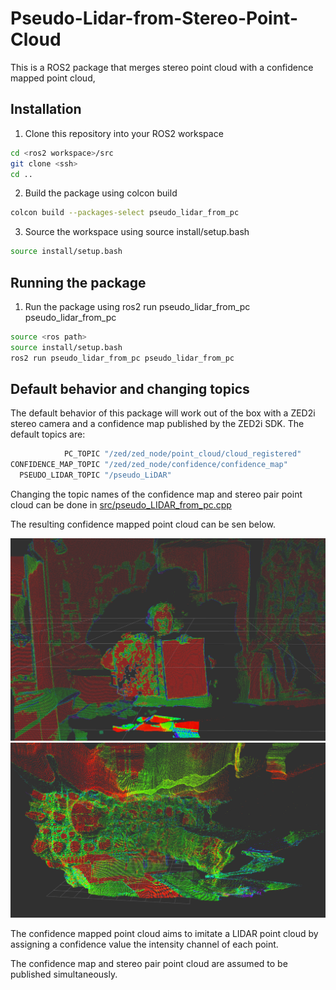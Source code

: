 # Pseudo-Lidar-from-Stereo-Point-Cloud
This is a ROS2 package that merges stereo point cloud with a confidence mapped point cloud,
## Installation
1. Clone this repository into your ROS2 workspace
<!-- white git clone command -->
```bash
cd <ros2 workspace>/src
git clone <ssh>
cd ..
```

2. Build the package using colcon build
```bash
colcon build --packages-select pseudo_lidar_from_pc
```
3. Source the workspace using source install/setup.bash
```bash
source install/setup.bash
```

## Running the package
1. Run the package using ros2 run pseudo_lidar_from_pc pseudo_lidar_from_pc
```bash
source <ros path>
source install/setup.bash
ros2 run pseudo_lidar_from_pc pseudo_lidar_from_pc
```

## Default behavior and changing topics
The default behavior of this package will work out of the box with a ZED2i stereo camera and a confidence map published by the ZED2i SDK. The default topics are:
```bash
            PC_TOPIC "/zed/zed_node/point_cloud/cloud_registered"
CONFIDENCE_MAP_TOPIC "/zed/zed_node/confidence/confidence_map"
  PSEUDO_LIDAR_TOPIC "/pseudo_LiDAR"
```

Changing the topic names of the confidence map and stereo pair point cloud can be done in [src/pseudo_LIDAR_from_pc.cpp](src/pseudo_LIDAR_from_pc.cpp)

The resulting confidence mapped point cloud can be sen below.

![Confidence Mapped Point Cloud selfie holding up 2 pieces of paper, one crumbled and on flat](images/selfie.png)
![Confidence Mapped Point Cloud of building](images/building.png)

The confidence mapped point cloud aims to imitate a LIDAR point cloud by assigning a confidence value the intensity channel of each point.

The confidence map and stereo pair point cloud are assumed to be published simultaneously.
